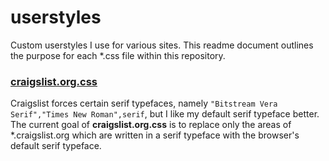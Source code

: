 # userstyles

Custom userstyles I use for various sites.
This readme document outlines the purpose for each \*.css file within this
repository.

### [craigslist.org.css](http://userstyles.org/styles/101702/craigslist-default-serif)

Craigslist forces certain serif typefaces, namely
`"Bitstream Vera Serif","Times New Roman",serif`, but I like my default serif
typeface better. The current goal of **craigslist.org.css** is to replace only
the areas of \*.craigslist.org which are written in a serif typeface with the
browser's default serif typeface.
